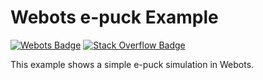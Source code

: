 # Webots e-puck Example

[![Webots Badge](https://badgen.net/badge/icon/Preview%20simulation?label=Webots)](https://stefaniapedrazzi.github.io/webots-animation-example/test)
[![Stack Overflow Badge](https://badgen.net/badge/icon/Show%20question?label=Stack%20Overflow&color=orange)](https://stackoverflow.com/questions/64027373/rotation-in-certain-direction-in-webots)

This example shows a simple e-puck simulation in Webots.


